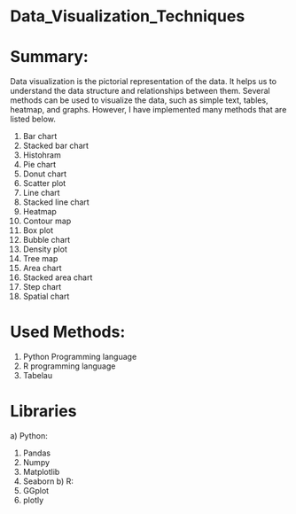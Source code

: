 # Data_Visualization_Techniques
# Summary:
Data visualization is the pictorial representation of the data. It helps us to understand the data structure and relationships between them. Several methods can be used to visualize the data, such as simple text, tables, heatmap, and graphs. However, I have implemented many methods that are listed below.
1) Bar chart
2) Stacked bar chart
3) Histohram
4) Pie chart
5) Donut chart
6) Scatter plot
7) Line chart
8) Stacked line chart
9) Heatmap
10) Contour map
11) Box plot
12) Bubble chart
13) Density plot
14) Tree map
15) Area chart
16) Stacked area chart
17) Step chart
18) Spatial chart

# Used Methods:
1) Python Programming language
2) R programming language
3) Tabelau

# Libraries
a) Python:
  1) Pandas
  2) Numpy
  3) Matplotlib
  4) Seaborn
b) R:
  1) GGplot
  2) plotly
  

